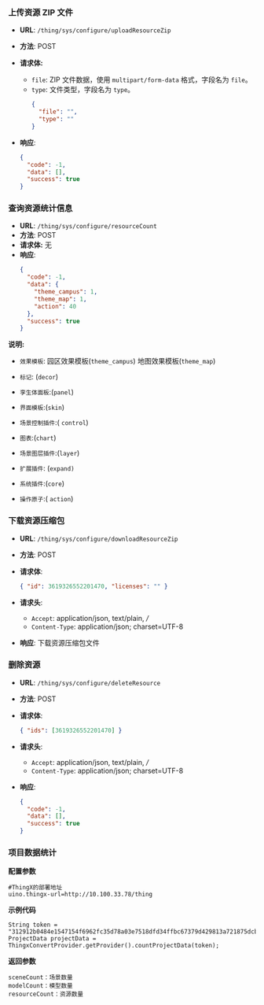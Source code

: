 ### 上传资源 ZIP 文件

- **URL**: `/thing/sys/configure/uploadResourceZip`
- **方法**: POST
- **请求体:**
  - `file`: ZIP 文件数据，使用 `multipart/form-data` 格式，字段名为 `file`。
  - `type`: 文件类型，字段名为 `type`。
    ```json
    {
      "file": "",
      "type": ""
    }
    ```
- **响应**:

  ```json
  {
    "code": -1,
    "data": [],
    "success": true
  }
  ```

### 查询资源统计信息

- **URL**: `/thing/sys/configure/resourceCount`
- **方法**: POST
- **请求体:** 无
- **响应**:
  ```json
  {
    "code": -1,
    "data": {
      "theme_campus": 1,
      "theme_map": 1,
      "action": 40
    },
    "success": true
  }
  ```

**说明:**

- `效果模板`: 园区效果模板(`theme_campus`) 地图效果模板(`theme_map`)

- `标记`: (`decor`)

- `孪生体面板`:(`panel`)

- `界面模板`:(`skin`)

- `场景控制插件`:( `control`)

- `图表`:(`chart`)

- `场景图层插件`:(`layer`)

- `扩展插件`: (`expand)`

- `系统插件`:(`core`)

- `操作原子`:( `action`)

### 下载资源压缩包

- **URL**: `/thing/sys/configure/downloadResourceZip`

- **方法**: POST

- **请求体**:

  ```json
  { "id": 3619326552201470, "licenses": "" }
  ```

- **请求头**:
  - `Accept`: application/json, text/plain, _/_
  - `Content-Type`: application/json; charset=UTF-8
- **响应**: 下载资源压缩包文件

### 删除资源

- **URL**: `/thing/sys/configure/deleteResource`

- **方法**: POST

- **请求体**:

  ```json
  { "ids": [3619326552201470] }
  ```

- **请求头**:

  - `Accept`: application/json, text/plain, _/_
  - `Content-Type`: application/json; charset=UTF-8

- **响应**:

  ```json
  {
    "code": -1,
    "data": [],
    "success": true
  }
  ```

### 项目数据统计

**配置参数**

```
#ThingX的部署地址
uino.thingx-url=http://10.100.33.78/thing
```

**示例代码**

```
String token = "312912b0484e1547154f6962fc35d78a03e7518dfd34ffbc67379d429813a721875dcb51dffc277bbce9d65073";
ProjectData projectData = ThingxConvertProvider.getProvider().countProjectData(token);
```

**返回参数**

```
sceneCount：场景数量
modelCount：模型数量
resourceCount：资源数量
```
